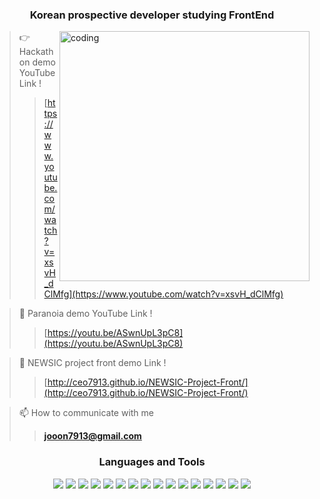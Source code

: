 <h3 align="center">Korean prospective developer studying FrontEnd</h3> 

<img align="right" alt="coding" width="400" src="https://media0.giphy.com/media/cFkiFMDg3iFoI/giphy.gif?cid=ecf05e47d7adfbrfp0ymzmjj7u9gdj8acyy889v0qvf2r24r&rid=giphy.gif&ct=g">



>👉 Hackathon demo YouTube Link !  
  >>[https://www.youtube.com/watch?v=xsvH_dClMfg](https://www.youtube.com/watch?v=xsvH_dClMfg)
  

>👻 Paranoia demo YouTube Link ! 
  >>[https://youtu.be/ASwnUpL3pC8](https://youtu.be/ASwnUpL3pC8)
  

>📝 NEWSIC project front demo Link ! 
  >>[http://ceo7913.github.io/NEWSIC-Project-Front/](http://ceo7913.github.io/NEWSIC-Project-Front/)
  

>📫 How to communicate with me  
  >>**jooon7913@gmail.com**


<div align="center">


<h3>Languages and Tools</h3>
<p>
 <img src="https://img.shields.io/badge/react-61DAFB?style=for-the-badge&logo=react&logoColor=black">
  <img src="https://img.shields.io/badge/typescript-3178C6?style=for-the-badge&logo=typescript&logoColor=white">
<img src="https://img.shields.io/badge/redux-764ABC?style=for-the-badge&logo=redux&logoColor=white">
<img src="https://img.shields.io/badge/FRAMER-007396?style=for-the-badge&logo=Framer&logoColor=white">
<img src="https://img.shields.io/badge/sass-CC6699?style=for-the-badge&logo=sass&logoColor=white">
  <img src="https://img.shields.io/badge/javascript-F7DF1E?style=for-the-badge&logo=javascript&logoColor=black">
<img src="https://img.shields.io/badge/express-000000?style=for-the-badge&logo=express&logoColor=white">
<img src="https://img.shields.io/badge/MySQL-4479A1?style=for-the-badge&logo=MySQL&logoColor=white">
  <img src="https://img.shields.io/badge/Node.js-339933?style=for-the-badge&logo=Node.js&logoColor=black">
<img src="https://img.shields.io/badge/tailwindcss-06B6D4?style=for-the-badge&logo=tailwindcss&logoColor=white">
<img src="https://img.shields.io/badge/Figma-F24E1E?style=for-the-badge&logo=Figma&logoColor=white">
 <img src="https://img.shields.io/badge/GitHub-181717?style=for-the-badge&logo=GitHub&logoColor=white">
<img src="https://img.shields.io/badge/amazonaws-232F3E?style=for-the-badge&logo=amazonaws&logoColor=white">
<img src="https://img.shields.io/badge/Slack-4A154B?style=for-the-badge&logo=Slack&logoColor=white">
<img src="https://img.shields.io/badge/Notion-000000?style=for-the-badge&logo=Notion&logoColor=white">
 <img src="https://img.shields.io/badge/Trello-0052CC?style=for-the-badge&logo=Trello&logoColor=white">
 </p>
 

 </div>


